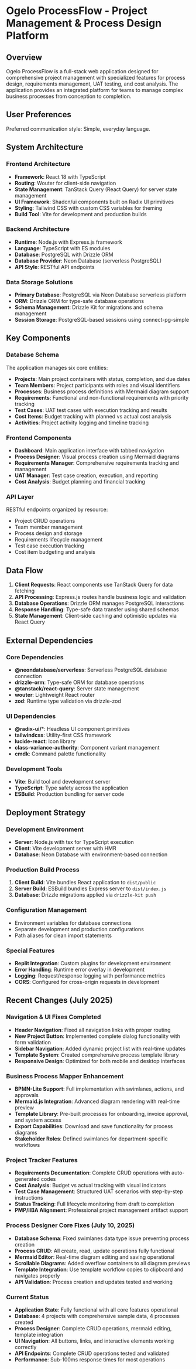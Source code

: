 # Ogelo ProcessFlow - Project Management & Process Design Platform

## Overview

Ogelo ProcessFlow is a full-stack web application designed for comprehensive project management with specialized features for process design, requirements management, UAT testing, and cost analysis. The application provides an integrated platform for teams to manage complex business processes from conception to completion.

## User Preferences

Preferred communication style: Simple, everyday language.

## System Architecture

### Frontend Architecture
- **Framework**: React 18 with TypeScript
- **Routing**: Wouter for client-side navigation
- **State Management**: TanStack Query (React Query) for server state management
- **UI Framework**: Shadcn/ui components built on Radix UI primitives
- **Styling**: Tailwind CSS with custom CSS variables for theming
- **Build Tool**: Vite for development and production builds

### Backend Architecture
- **Runtime**: Node.js with Express.js framework
- **Language**: TypeScript with ES modules
- **Database**: PostgreSQL with Drizzle ORM
- **Database Provider**: Neon Database (serverless PostgreSQL)
- **API Style**: RESTful API endpoints

### Data Storage Solutions
- **Primary Database**: PostgreSQL via Neon Database serverless platform
- **ORM**: Drizzle ORM for type-safe database operations
- **Schema Management**: Drizzle Kit for migrations and schema management
- **Session Storage**: PostgreSQL-based sessions using connect-pg-simple

## Key Components

### Database Schema
The application manages six core entities:
- **Projects**: Main project containers with status, completion, and due dates
- **Team Members**: Project participants with roles and visual identifiers
- **Processes**: Business process definitions with Mermaid diagram support
- **Requirements**: Functional and non-functional requirements with priority tracking
- **Test Cases**: UAT test cases with execution tracking and results
- **Cost Items**: Budget tracking with planned vs actual cost analysis
- **Activities**: Project activity logging and timeline tracking

### Frontend Components
- **Dashboard**: Main application interface with tabbed navigation
- **Process Designer**: Visual process creation using Mermaid diagrams
- **Requirements Manager**: Comprehensive requirements tracking and management
- **UAT Manager**: Test case creation, execution, and reporting
- **Cost Analysis**: Budget planning and financial tracking

### API Layer
RESTful endpoints organized by resource:
- Project CRUD operations
- Team member management
- Process design and storage
- Requirements lifecycle management
- Test case execution tracking
- Cost item budgeting and analysis

## Data Flow

1. **Client Requests**: React components use TanStack Query for data fetching
2. **API Processing**: Express.js routes handle business logic and validation
3. **Database Operations**: Drizzle ORM manages PostgreSQL interactions
4. **Response Handling**: Type-safe data transfer using shared schemas
5. **State Management**: Client-side caching and optimistic updates via React Query

## External Dependencies

### Core Dependencies
- **@neondatabase/serverless**: Serverless PostgreSQL database connection
- **drizzle-orm**: Type-safe ORM for database operations
- **@tanstack/react-query**: Server state management
- **wouter**: Lightweight React router
- **zod**: Runtime type validation via drizzle-zod

### UI Dependencies
- **@radix-ui/***: Headless UI component primitives
- **tailwindcss**: Utility-first CSS framework
- **lucide-react**: Icon library
- **class-variance-authority**: Component variant management
- **cmdk**: Command palette functionality

### Development Tools
- **Vite**: Build tool and development server
- **TypeScript**: Type safety across the application
- **ESBuild**: Production bundling for server code

## Deployment Strategy

### Development Environment
- **Server**: Node.js with tsx for TypeScript execution
- **Client**: Vite development server with HMR
- **Database**: Neon Database with environment-based connection

### Production Build Process
1. **Client Build**: Vite bundles React application to `dist/public`
2. **Server Build**: ESBuild bundles Express server to `dist/index.js`
3. **Database**: Drizzle migrations applied via `drizzle-kit push`

### Configuration Management
- Environment variables for database connections
- Separate development and production configurations
- Path aliases for clean import statements

### Special Features
- **Replit Integration**: Custom plugins for development environment
- **Error Handling**: Runtime error overlay in development
- **Logging**: Request/response logging with performance metrics
- **CORS**: Configured for cross-origin requests in development

## Recent Changes (July 2025)

### Navigation & UI Fixes Completed
- **Header Navigation**: Fixed all navigation links with proper routing
- **New Project Button**: Implemented complete dialog functionality with form validation
- **Sidebar Navigation**: Added dynamic project list with real-time updates
- **Template System**: Created comprehensive process template library
- **Responsive Design**: Optimized for both mobile and desktop interfaces

### Business Process Mapper Enhancement
- **BPMN-Lite Support**: Full implementation with swimlanes, actions, and approvals
- **Mermaid.js Integration**: Advanced diagram rendering with real-time preview
- **Template Library**: Pre-built processes for onboarding, invoice approval, and system access
- **Export Capabilities**: Download and save functionality for process diagrams
- **Stakeholder Roles**: Defined swimlanes for department-specific workflows

### Project Tracker Features
- **Requirements Documentation**: Complete CRUD operations with auto-generated codes
- **Cost Analysis**: Budget vs actual tracking with visual indicators
- **Test Case Management**: Structured UAT scenarios with step-by-step instructions
- **Status Tracking**: Full lifecycle monitoring from draft to completion
- **PMP/IIBA Alignment**: Professional project management artifact support

### Process Designer Core Fixes (July 10, 2025)
- **Database Schema**: Fixed swimlanes data type issue preventing process creation
- **Process CRUD**: All create, read, update operations fully functional
- **Mermaid Editor**: Real-time diagram editing and saving operational
- **Scrollable Diagrams**: Added overflow containers to all diagram previews
- **Template Integration**: Use template workflow copies to clipboard and navigates properly
- **API Validation**: Process creation and updates tested and working

### Current Status
- **Application State**: Fully functional with all core features operational
- **Database**: 4 projects with comprehensive sample data, 4 processes created
- **Process Designer**: Complete CRUD operations, mermaid editing, template integration
- **UI Navigation**: All buttons, links, and interactive elements working correctly
- **API Endpoints**: Complete CRUD operations tested and validated
- **Performance**: Sub-100ms response times for most operations